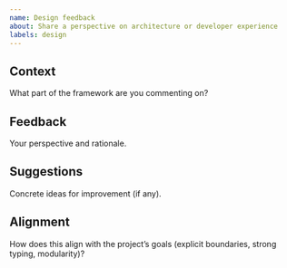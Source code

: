 ```yaml
---
name: Design feedback
about: Share a perspective on architecture or developer experience
labels: design
---
```


## Context
What part of the framework are you commenting on?

## Feedback
Your perspective and rationale.

## Suggestions
Concrete ideas for improvement (if any).

## Alignment
How does this align with the project’s goals (explicit boundaries, strong typing, modularity)?
